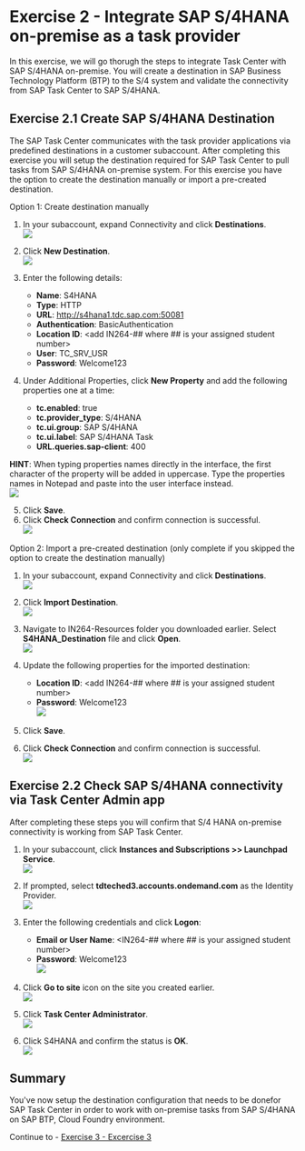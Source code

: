 # Exercise 2 - Integrate SAP S/4HANA on-premise as a task provider

In this exercise, we will go thorugh the steps to integrate Task Center with SAP S/4HANA on-premise.  You will create a destination in SAP Business Technology Platform (BTP) to the S/4 system and validate the connectivity from SAP Task Center to SAP S/4HANA.

## Exercise 2.1 Create SAP S/4HANA Destination

The SAP Task Center communicates with the task provider applications via predefined destinations in a customer subaccount.  After completing this exercise you will setup the destination required for SAP Task Center to pull tasks from SAP S/4HANA on-premise system.  For this exercise you have the option to create the destination manually or import a pre-created destination.  

Option 1: Create destination manually

1. In your subaccount, expand Connectivity and click **Destinations**.
<br>![](/exercises/ex2/images/S4Destination1.png)

2.	Click **New Destination**.
<br>![](/exercises/ex2/images/S4Destination2.png)

3. Enter the following details:
    * __Name__: S4HANA
    * __Type__: HTTP
    * __URL__: http://s4hana1.tdc.sap.com:50081
    * __Authentication__: BasicAuthentication
    * __Location ID__: &lt;add IN264-## where ## is your assigned student number&gt;
    * __User__: TC_SRV_USR
    * __Password__: Welcome123
   
 4. Under Additional Properties, click **New Property** and add the following properties one at a time:
    * __tc.enabled__: true
    * __tc.provider_type__: S/4HANA
    * __tc.ui.group__: SAP S/4HANA
    * __tc.ui.label__: SAP S/4HANA Task
    * __URL.queries.sap-client__: 400
    
**HINT**: When typing properties names directly in the interface, the first character of the property will be added in uppercase. Type the properties names in Notepad and paste into the user interface instead.
<br>![](/exercises/ex2/images/S4Destination3.png)

 5. Click **Save**.
 6. Click **Check Connection** and confirm connection is successful.
 <br>![](/exercises/ex2/images/S4Destination5.png)
 
 
Option 2: Import a pre-created destination (only complete if you skipped the option to create the destination manually)

1. In your subaccount, expand Connectivity and click **Destinations**.
<br>![](/exercises/ex2/images/S4Destination1.png)

2.	Click **Import Destination**.
<br>![](/exercises/ex2/images/S4Destination4-1.png)

3. Navigate to IN264-Resources folder you downloaded earlier.  Select **S4HANA_Destination** file and click **Open**.
<br>![](/exercises/ex2/images/SelectDestforImport.png)

5. Update the following properties for the imported destination:
   * __Location ID__: &lt;add IN264-## where ## is your assigned student number&gt;
   * __Password__: Welcome123
<br>![](/exercises/ex2/images/S4Destination4.png)
5. Click **Save**.
6. Click **Check Connection** and confirm connection is successful.
 <br>![](/exercises/ex2/images/S4Destination5.png)
 
 
## Exercise 2.2 Check SAP S/4HANA connectivity via Task Center Admin app

After completing these steps you will confirm that S/4 HANA on-premise connectivity is working from SAP Task Center.

1.	In your subaccount, click **Instances and Subscriptions >> Launchpad Service**.
<br>![](/exercises/ex2/images/EX2.2-1.png)

2. If prompted, select **tdteched3.accounts.ondemand.com** as the Identity Provider.
<br>![](/exercises/ex2/images/EX2.2-2.png)

3. Enter the following credentials and click **Logon**:
   * __Email or User Name__: &lt;IN264-## where ## is your assigned student number&gt;
   * __Password__: Welcome123
 <br>![](/exercises/ex2/images/EX2.2-3.png)
 
4. Click **Go to site** icon on the site you created earlier.
<br>![](/exercises/ex2/images/EX2.2-4.png)

5. Click **Task Center Administrator**.
<br>![](/exercises/ex2/images/EX2.2-5.png)

6. Click S4HANA and confirm the status is **OK**.
<br>![](/exercises/ex2/images/EX2.2-6.png)

## Summary

You've now setup the destination configuration that needs to be donefor SAP Task Center in order to work with on-premise tasks from SAP S/4HANA on SAP BTP, Cloud Foundry environment.

Continue to - [Exercise 3 - Excercise 3 ](../ex3/README.md)
